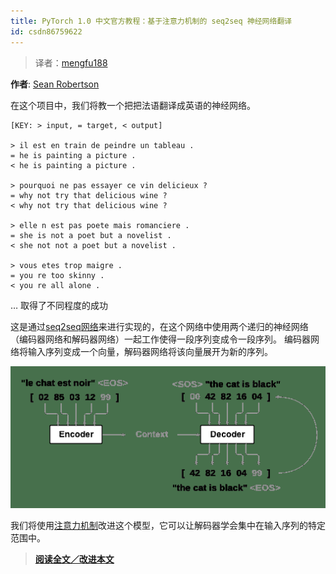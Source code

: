 ```yaml
---
title: PyTorch 1.0 中文官方教程：基于注意力机制的 seq2seq 神经网络翻译
id: csdn86759622
---
```


> 译者：[mengfu188](https://github.com/mengfu188)

**作者**: [Sean Robertson](https://github.com/spro/practical-pytorch)

在这个项目中，我们将教一个把把法语翻译成英语的神经网络。

```
[KEY: > input, = target, < output]

> il est en train de peindre un tableau .
= he is painting a picture .
< he is painting a picture .

> pourquoi ne pas essayer ce vin delicieux ?
= why not try that delicious wine ?
< why not try that delicious wine ?

> elle n est pas poete mais romanciere .
= she is not a poet but a novelist .
< she not not a poet but a novelist .

> vous etes trop maigre .
= you re too skinny .
< you re all alone . 
```

… 取得了不同程度的成功

这是通过[seq2seq网络](https://arxiv.org/abs/1409.3215)来进行实现的，在这个网络中使用两个递归的神经网络（编码器网络和解码器网络）一起工作使得一段序列变成令一段序列。 编码器网络将输入序列变成一个向量，解码器网络将该向量展开为新的序列。

![](../img/9d67d84c207d892d6c8cb35f5fe9a5cb.png)

我们将使用[注意力机制](https://arxiv.org/abs/1409.0473)改进这个模型，它可以让解码器学会集中在输入序列的特定范围中。

> [**阅读全文／改进本文**](https://github.com/apachecn/pytorch-doc-zh/blob/master/docs/1.0/seq2seq_translation_tutorial.md)